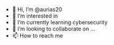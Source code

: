 - 👋 Hi, I’m @aurias20
- 👀 I’m interested in 
- 🌱 I’m currently learning cybersecurity
- 💞️ I’m looking to collaborate on ...
- 📫 How to reach me 

<!---
aurias20/aurias20 is a ✨ special ✨ repository because its `README.md` (this file) appears on your GitHub profile.
You can click the Preview link to take a look at your changes.
--->
